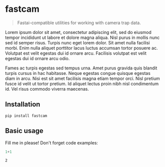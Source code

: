 # fastcam
> Fastai-compatible utilities for working with camera trap data.


Lorem ipsum dolor sit amet, consectetur adipiscing elit, sed do eiusmod tempor incididunt ut labore et dolore magna aliqua. Nisl purus in mollis nunc sed id semper risus. Turpis nunc eget lorem dolor. Sit amet nulla facilisi morbi. Enim nulla aliquet porttitor lacus luctus accumsan tortor posuere ac. Volutpat est velit egestas dui id ornare arcu. Facilisis volutpat est velit egestas dui id ornare arcu odio.

Fames ac turpis egestas sed tempus urna. Amet purus gravida quis blandit turpis cursus in hac habitasse. Neque egestas congue quisque egestas diam in arcu. Nisi est sit amet facilisis magna etiam tempor orci. Nisl pretium fusce id velit ut tortor pretium. Id aliquet lectus proin nibh nisl condimentum id. Vel risus commodo viverra maecenas.

## Installation

`pip install fastcam`

## Basic usage

Fill me in please! Don't forget code examples:

```python
1+1
```




    2


